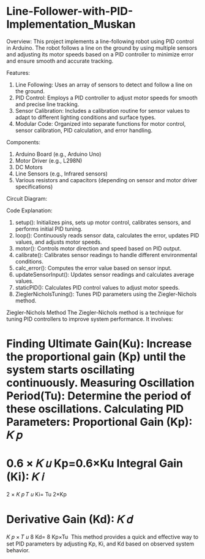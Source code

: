 # Line-Follower-with-PID-Implementation_Muskan

Overview:
This project implements a line-following robot using PID control in Arduino. The robot follows a line on the ground by using multiple sensors and adjusting its motor speeds based on a PID controller to minimize error and ensure smooth and accurate tracking.

Features:
1. Line Following: Uses an array of sensors to detect and follow a line on the ground.
2. PID Control: Employs a PID controller to adjust motor speeds for smooth and precise line tracking.
3. Sensor Calibration: Includes a calibration routine for sensor values to adapt to different lighting conditions and surface types.
4. Modular Code: Organized into separate functions for motor control, sensor calibration, PID calculation, and error handling.

Components:
1. Arduino Board (e.g., Arduino Uno)
2. Motor Driver (e.g., L298N)
3. DC Motors
4. Line Sensors (e.g., Infrared sensors)
5. Various resistors and capacitors (depending on sensor and motor driver specifications)

Circuit Diagram:

Code Explanation:
1. setup(): Initializes pins, sets up motor control, calibrates sensors, and performs initial PID tuning.
2. loop(): Continuously reads sensor data, calculates the error, updates PID values, and adjusts motor speeds.
3. motor(): Controls motor direction and speed based on PID output.
4. calibrate(): Calibrates sensor readings to handle different environmental conditions.
5. calc_error(): Computes the error value based on sensor input.
6. updateSensorInput(): Updates sensor readings and calculates average values.
7. staticPID(): Calculates PID control values to adjust motor speeds.
8. ZieglerNicholsTuning(): Tunes PID parameters using the Ziegler-Nichols method.

Ziegler-Nichols Method
The Ziegler-Nichols method is a technique for tuning PID controllers to improve system performance. It involves:

Finding Ultimate Gain(Ku): Increase the proportional gain (Kp) until the system starts oscillating continuously.
Measuring Oscillation Period(Tu): Determine the period of these oscillations.
Calculating PID Parameters:
Proportional Gain (Kp): 
𝐾
𝑝
=
0.6
×
𝐾
𝑢
Kp=0.6×Ku
Integral Gain (Ki): 
𝐾
𝑖
=
2
×
𝐾
𝑝
𝑇
𝑢
Ki= 
Tu
2×Kp
​
 
Derivative Gain (Kd): 
𝐾
𝑑
=
𝐾
𝑝
×
𝑇
𝑢
8
Kd= 
8
Kp×Tu
​ 
This method provides a quick and effective way to set PID parameters by adjusting Kp, Ki, and Kd based on observed system behavior.
